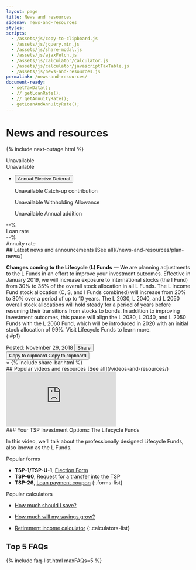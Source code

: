 ```yaml
---
layout: page
title: News and resources
sidenav: news-and-resources
styles:
scripts:
  - /assets/js/copy-to-clipboard.js
  - /assets/js/jquery.min.js
  - /assets/js/share-modal.js
  - /assets/js/ajaxFetch.js
  - /assets/js/calculator/calculator.js
  - /assets/js/calculator/javascriptTaxTable.js
  - /assets/js/news-and-resources.js
permalink: /news-and-resources/
document-ready:
  - setTaxData();
  - // getLoanRate();
  - // getAnnuityRate();
  - getLoanAndAnnuityRate();
---
```


# News and resources

{% include next-outage.html %}

<section class="key-rates">
  <div class="usa-grid">
  <div class="usa-width-one-third">
    <div id="contribution-limit">Unavailable</div>
    <div id="tax-year" class="hide">Unavailable</div>
    <ul class="usa-accordion">
    <li>
      <button class="usa-accordion-button"
        aria-expanded="false"
        aria-controls="a1">
        Annual Elective Deferral
      </button>
      <div id="a1" class="usa-accordion-content">
        <p><span id="catchup-limit">Unavailable</span> Catch-up contribution</p>
        <p class="hide"><span id="withholding-allowance">Unavailable</span> Withholding Allowance</p>
        <p><span id="annual-addition">Unavailable</span> Annual addition</p>
      </div>
    </li>
    </ul>
  </div>

  <div class="usa-width-one-third"><div id="loan-rate">--%</div>Loan rate</div>
  <div class="usa-width-one-third"><div id="annuity-rate">--%</div>Annuity rate</div>
  </div>
</section>

<section class="latest-news">
  <div class="flex header-line" markdown="1">
## Latest news and announcements
  <span class="see-all">[See all](/news-and-resources/plan-news/)</span>
  </div>
<div class="usa-grid">
<div class="usa-width-one-whole" markdown="1">

**Changes coming to the Lifecycle (L) Funds** &#8212; We are planning adjustments to the L Funds in an effort to improve your investment outcomes. Effective in January 2019, we will increase exposure to international stocks (the I Fund) from 30% to 35% of the overall stock allocation in all L Funds. The L Income Fund stock allocation (C, S, and I Funds combined) will increase from 20% to 30% over a period of up to 10 years. The L 2030, L 2040, and L 2050 overall stock allocations will hold steady for a period of years before resuming their transitions from stocks to bonds. In addition to improving investment outcomes, this pause will align the L 2030, L 2040, and L 2050 Funds with the L 2060 Fund, which will be introduced in 2020 with an initial stock allocation of 99%. Visit Lifecycle Funds to learn more.<br />
{:#p1}

<div class="flex post-and-share">
  <span class="post-date" >Posted: November 29, 2018</span>
  <!-- Trigger/Open The Modal -->
  <button class="share" id="myBtn"><i class="fas fa-share-alt"></i><span class="sr-only">Share</span></button>
  <div class="tooltip">
  <button class="copy" onclick="copyToClipboard('#p1')" onmouseout="outFunc()">
  <span class="tooltiptext" id="myTooltip">Copy to clipboard</span>
  <i class="far fa-copy"></i><span class="sr-only">Copy to clipboard</span></button>
  </div>


</div> <!-- end .post-and-share -->



  <!-- The Modal -->
  <div id="myModal" class="modal">
  <!-- Modal content -->
  <div class="modal-content">
  <span class="close">&times;</span>
  {% include share-bar.html  %}
  </div>
  </div>
</div>
</div>
</section>

<section class="popular-videos" markdown="1">
  <div class="flex header-line" markdown="1">
## Popular videos and resources
  <span class="see-all">[See all](/videos-and-resources/)</span>
  </div>
  <!-- YouTube iFrame -->
  <div class="usa-grid">
  <div class="usa-width-one-whole">
    <div class="video-wrapper">
    <iframe src="https://www.youtube.com/embed/r6rRMcgBNCc?rel=0" frameborder="0" allow="accelerometer; encrypted-media; gyroscope; picture-in-picture" allowfullscreen></iframe>
    </div>
  </div></div>

  <div class="usa-grid video-description">
  <div class="usa-width-one-whole" markdown="1">
### Your TSP Investment Options: The Lifecycle Funds

In this video, we'll talk about the professionally designed Lifecycle Funds, also known as the L Funds.
  </div>
  </div>


</section>

<section class="popular-forms-calculators">
<div class="usa-grid">
<div class="usa-width-one-half" markdown="1">

Popular forms

- **TSP-1/TSP-U-1**, [Election Form](/forms/tsp-1.pdf)
- **TSP-60**, [Request for a transfer into the TSP](/forms/tsp-60.pdf)
- **TSP-26**, [Loan payment coupon](javascript:void(0))
{:.forms-list}

</div>

<div class="usa-width-one-half" markdown="1">

Popular calculators

- [How much should I save?](/calculators/how-much-should-i-save/)
- [How much will my savings grow?](/calculators/how-much-will-my-savings-grow/)
- [Retirement income calculator](/calculators/retirement-income-calculator/)
{:.calculators-list}

  </div>
</div>
</section>


<section class="top-5-faq" markdown="1">

## Top 5 FAQs

{% include faq-list.html maxFAQs=5 %}
</section>
